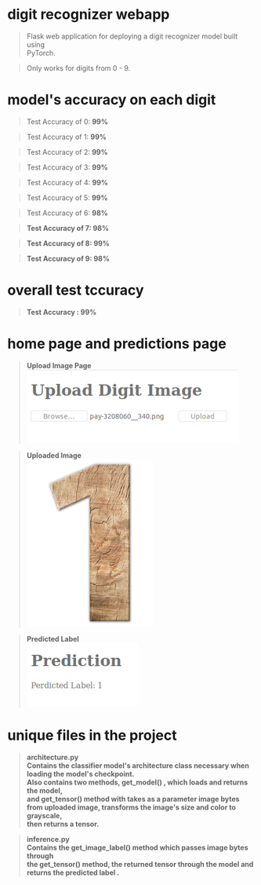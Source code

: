 # digit recognizer webapp
> Flask web application for deploying a digit recognizer model built using <br /> PyTorch. <br />

>Only works for digits from 0 - 9.

# model's accuracy on each digit
> Test Accuracy of 0: <b> 99% </b>

> Test Accuracy of 1: <b> 99% </b>

> Test Accuracy of 2: <b> 99% </b>

> Test Accuracy of 3: <b> 99% </b>

> Test Accuracy of 4: <b> 99% </b>

> Test Accuracy of 5: <b> 99% </b>

> Test Accuracy of 6: <b> 98% <br />

> Test Accuracy of 7: <b> 98% </b>

> Test Accuracy of 8: <b> 99% </b>

> Test Accuracy of 9: <b> 98% </b>

# overall test tccuracy
> Test Accuracy : <b> 99% </b>

# home page and predictions page
> Upload Image Page <br />
![upload page](images/upload_image.png)

> Uploaded Image <br />
![uploaded image](images/pay-3208060__340.png)

> Predicted Label <br />
![sample prediction](images/sample_prediction.png)

# unique files in the project
> architecture.py <br />
Contains the classifier model's <b>architecture class</b> necessary when <br /> loading the model's checkpoint. <br /> Also contains two methods, <b> get_model() </b>, which loads and returns the model, <br /> and <b> get_tensor() </b> method with takes as a parameter image bytes <br /> from uploaded image, transforms the image's size and color to grayscale, <br /> then returns a tensor.

> inference.py <br />
Contains the <b> get_image_label() </b> method which passes image bytes through <br /> the <b> get_tensor() </b> method, the returned tensor through the model and <br /> returns the <b> predicted label </b>.
